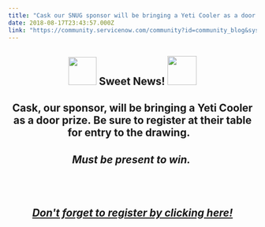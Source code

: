 ```yaml
---
title: "Cask our SNUG sponsor will be bringing a Yeti Cooler as a door prize"
date: 2018-08-17T23:43:57.000Z
link: "https://community.servicenow.com/community?id=community_blog&sys_id=f5f41ea4db4c2b802be0a851ca9619d5"
---
```

<h2 style="text-align: center;"><strong><img style="max-width: 100%; max-height: 480px;" src="9157d2e8db8c2b802be0a851ca9619e1.iix" width="57" height="57" /> Sweet News! <img style="max-width: 100%; max-height: 480px;" src="5687922cdb8c2b802be0a851ca961961.iix" width="59" height="59" /></strong></h2>
<h2 style="text-align: center;"><strong>Cask, our sponsor, will be bringing a Yeti Cooler as a door prize. </strong><strong>Be sure to register at their table for entry to the drawing.   </strong></h2>
<h2 style="text-align: center;"><em><strong>Must be present to win. </strong></em></h2>
<h2> </h2>
<h2 style="text-align: center;"><em><strong><a title="Don&#39;t forget to register by clicking here! " href="https://go.servicenow.com/LP&#61;10916?elqTrackId&#61;5d39c443b14249488683718d3150332a&amp;elq&#61;bbb1e2fed8e049a6b19ae6e06938ca25&amp;elqaid&#61;27121&amp;elqat&#61;1&amp;elqCampaignId&#61;13849" target="_blank" rel="nofollow">Don&#39;t forget to register by clicking here!</a></strong></em></h2>
<h2 style="text-align: center;"> </h2>